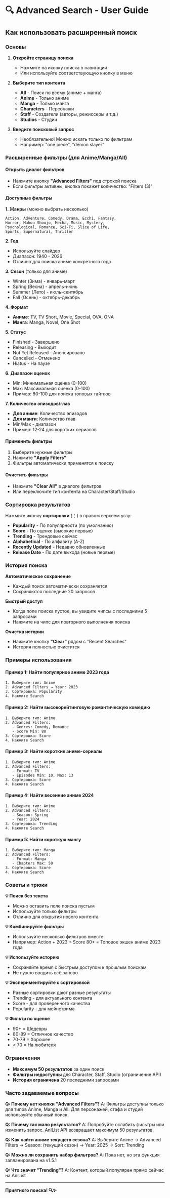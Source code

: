 # 🔍 Advanced Search - User Guide

## Как использовать расширенный поиск

### Основы

1. **Откройте страницу поиска**
   - Нажмите на иконку поиска в навигации
   - Или используйте соответствующую кнопку в меню

2. **Выберите тип контента**
   - **All** - Поиск по всему (аниме + манга)
   - **Anime** - Только аниме
   - **Manga** - Только манга
   - **Characters** - Персонажи
   - **Staff** - Создатели (авторы, режиссеры и т.д.)
   - **Studios** - Студии

3. **Введите поисковый запрос**
   - Необязательно! Можно искать только по фильтрам
   - Например: "one piece", "demon slayer"

### Расширенные фильтры (для Anime/Manga/All)

#### Открыть диалог фильтров
- Нажмите кнопку **"Advanced Filters"** под строкой поиска
- Если фильтры активны, кнопка покажет количество: "Filters (3)"

#### Доступные фильтры

**1. Жанры** (можно выбрать несколько)
```
Action, Adventure, Comedy, Drama, Ecchi, Fantasy,
Horror, Mahou Shoujo, Mecha, Music, Mystery,
Psychological, Romance, Sci-Fi, Slice of Life,
Sports, Supernatural, Thriller
```

**2. Год**
- Используйте слайдер
- Диапазон: 1940 - 2026
- Отлично для поиска аниме конкретного года

**3. Сезон** (только для аниме)
- Winter (Зима) - январь-март
- Spring (Весна) - апрель-июнь
- Summer (Лето) - июль-сентябрь
- Fall (Осень) - октябрь-декабрь

**4. Формат**
- **Аниме**: TV, TV Short, Movie, Special, OVA, ONA
- **Манга**: Manga, Novel, One Shot

**5. Статус**
- Finished - Завершено
- Releasing - Выходит
- Not Yet Released - Анонсировано
- Cancelled - Отменено
- Hiatus - На паузе

**6. Диапазон оценок**
- Min: Минимальная оценка (0-100)
- Max: Максимальная оценка (0-100)
- Пример: 80-100 для поиска топовых тайтлов

**7. Количество эпизодов/глав**
- **Для аниме**: Количество эпизодов
- **Для манги**: Количество глав
- Min/Max - диапазон
- Пример: 12-24 для коротких сериалов

#### Применить фильтры
1. Выберите нужные фильтры
2. Нажмите **"Apply Filters"**
3. Фильтры автоматически применятся к поиску

#### Очистить фильтры
- Нажмите **"Clear All"** в диалоге фильтров
- Или переключите тип контента на Character/Staff/Studio

### Сортировка результатов

Нажмите иконку **сортировки** (⋮) в правом верхнем углу:

- **Popularity** - По популярности (по умолчанию)
- **Score** - По оценке (высокие первые)
- **Trending** - Трендовые сейчас
- **Alphabetical** - По алфавиту (A-Z)
- **Recently Updated** - Недавно обновленные
- **Release Date** - По дате выхода (новые первые)

### История поиска

**Автоматическое сохранение**
- Каждый поиск автоматически сохраняется
- Сохраняются последние 20 запросов

**Быстрый доступ**
- Когда поле поиска пустое, вы увидите чипсы с последними 5 запросами
- Нажмите на чипс для повторного выполнения поиска

**Очистка истории**
- Нажмите кнопку **"Clear"** рядом с "Recent Searches"
- История полностью очистится

### Примеры использования

#### Пример 1: Найти популярное аниме 2023 года
```
1. Выберите тип: Anime
2. Advanced Filters → Year: 2023
3. Сортировка: Popularity
4. Нажмите Search
```

#### Пример 2: Найти высокорейтинговую романтическую комедию
```
1. Выберите тип: Anime
2. Advanced Filters:
   - Genres: Comedy, Romance
   - Score Min: 80
3. Сортировка: Score
4. Нажмите Search
```

#### Пример 3: Найти короткие аниме-сериалы
```
1. Выберите тип: Anime
2. Advanced Filters:
   - Format: TV
   - Episodes Min: 10, Max: 13
3. Сортировка: Score
4. Нажмите Search
```

#### Пример 4: Найти весенние аниме 2024
```
1. Выберите тип: Anime
2. Advanced Filters:
   - Season: Spring
   - Year: 2024
3. Сортировка: Trending
4. Нажмите Search
```

#### Пример 5: Найти короткую мангу
```
1. Выберите тип: Manga
2. Advanced Filters:
   - Format: Manga
   - Chapters Max: 50
3. Сортировка: Score
4. Нажмите Search
```

### Советы и трюки

**💡 Поиск без текста**
- Можно оставить поле поиска пустым
- Используйте только фильтры
- Отлично для открытия нового контента

**💡 Комбинируйте фильтры**
- Используйте несколько фильтров вместе
- Например: Action + 2023 + Score 80+ = Топовое экшен аниме 2023 года

**💡 Используйте историю**
- Сохраняйте время с быстрым доступом к прошлым поискам
- Не нужно вводить всё заново

**💡 Экспериментируйте с сортировкой**
- Разные сортировки дают разные результаты
- Trending - для актуального контента
- Score - для проверенного качества
- Popularity - для мейнстрима

**💡 Фильтр по оценке**
- 90+ = Шедевры
- 80-89 = Отличное качество
- 70-79 = Хорошее
- < 70 = На любителя

### Ограничения

- **Максимум 50 результатов** за один поиск
- **Фильтры недоступны** для Character, Staff, Studio (ограничение API)
- **История ограничена** 20 последними запросами

### Часто задаваемые вопросы

**Q: Почему нет кнопки "Advanced Filters"?**
A: Фильтры доступны только для типов Anime, Manga и All. Для персонажей, стафа и студий используйте обычный поиск.

**Q: Почему так мало результатов?**
A: Попробуйте ослабить фильтры или изменить запрос. AniList API возвращает максимум 50 результатов.

**Q: Как найти аниме текущего сезона?**
A: Выберите Anime → Advanced Filters → Season: (текущий сезон) → Year: 2025 → Sort: Trending

**Q: Можно ли сохранить набор фильтров?**
A: Пока нет, но эта функция запланирована на v1.5.1

**Q: Что значит "Trending"?**
A: Контент, который популярен прямо сейчас на AniList

---

**Приятного поиска! 🔍✨**
